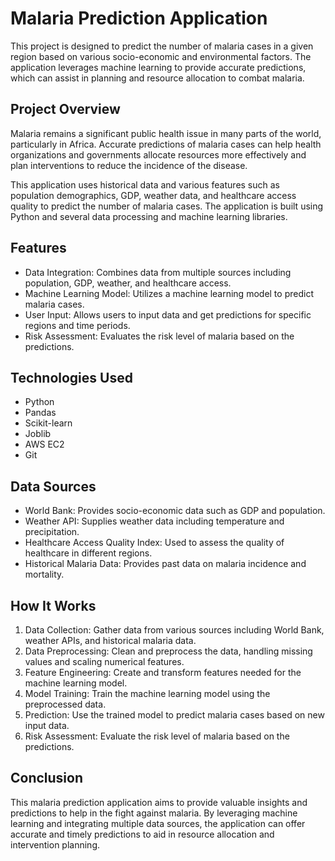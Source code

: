 # Malaria Prediction Application

This project is designed to predict the number of malaria cases in a given region based on various socio-economic and environmental factors. The application leverages machine learning to provide accurate predictions, which can assist in planning and resource allocation to combat malaria.

## Project Overview
Malaria remains a significant public health issue in many parts of the world, particularly in Africa. Accurate predictions of malaria cases can help health organizations and governments allocate resources more effectively and plan interventions to reduce the incidence of the disease.

This application uses historical data and various features such as population demographics, GDP, weather data, and healthcare access quality to predict the number of malaria cases. The application is built using Python and several data processing and machine learning libraries.

## Features
- Data Integration: Combines data from multiple sources including population, GDP, weather, and healthcare access.
- Machine Learning Model: Utilizes a machine learning model to predict malaria cases.
- User Input: Allows users to input data and get predictions for specific regions and time periods.
- Risk Assessment: Evaluates the risk level of malaria based on the predictions.

## Technologies Used
- Python
- Pandas
- Scikit-learn
- Joblib
- AWS EC2
- Git

## Data Sources
- World Bank: Provides socio-economic data such as GDP and population.
- Weather API: Supplies weather data including temperature and precipitation.
- Healthcare Access Quality Index: Used to assess the quality of healthcare in different regions.
- Historical Malaria Data: Provides past data on malaria incidence and mortality.

## How It Works
1. Data Collection: Gather data from various sources including World Bank, weather APIs, and historical malaria data.
2. Data Preprocessing: Clean and preprocess the data, handling missing values and scaling numerical features.
3. Feature Engineering: Create and transform features needed for the machine learning model.
4. Model Training: Train the machine learning model using the preprocessed data.
5. Prediction: Use the trained model to predict malaria cases based on new input data.
6. Risk Assessment: Evaluate the risk level of malaria based on the predictions.

## Conclusion
This malaria prediction application aims to provide valuable insights and predictions to help in the fight against malaria. By leveraging machine learning and integrating multiple data sources, the application can offer accurate and timely predictions to aid in resource allocation and intervention planning.
